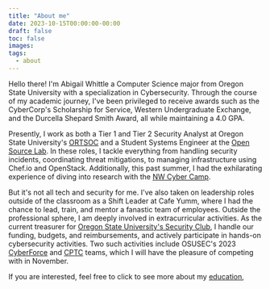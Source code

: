 ```yaml
---
title: "About me"
date: 2023-10-15T00:00:00-00:00
draft: false
toc: false
images:
tags:
  - about
---
```


Hello there! I'm Abigail Whittle a Computer Science major from Oregon State University with a specialization in Cybersecurity. Through the course of my academic journey, I've been privileged to receive awards such as the CyberCorp's Scholarship for Service, Western Undergraduate Exchange, and the Durcella Shepard Smith Award, all while maintaining a 4.0 GPA.

Presently, I work as both a Tier 1 and Tier 2 Security Analyst at Oregon State University's [ORTSOC](https://ortsoc.oregonstate.edu/) and a Student Systems Engineer at the [Open Source Lab](https://osuosl.org/). In these roles, I tackle everything from handling security incidents, coordinating threat mitigations, to managing infrastructure using Chef.io and OpenStack. Additionally, this past summer, I had the exhilarating experience of diving into research with the [NW Cyber Camp](https://www.nwcyber.camp/).

But it's not all tech and security for me. I've also taken on leadership roles outside of the classroom as a Shift Leader at Cafe Yumm, where I had the chance to lead, train, and mentor a fanastic team of employees. Outside the professional sphere, I am deeply involved in extracurricular activities. As the current treasurer for [Oregon State University's Security Club](https://osusec.org/), I handle our funding, budgets, and reimbursements, and actively participate in hands-on cybersecurity activities. Two such activities include OSUSEC's 2023 [CyberForce](https://cyberforce.energy.gov/) and [CPTC](https://cp.tc/) teams, which I will have the pleasure of competing with in November.

If you are interested, feel free to click to see more about my [education](/blog/education), 
